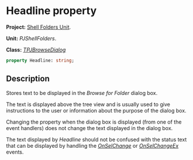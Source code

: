 # Headline property #

**Project:** [Shell Folders Unit](ShellFoldersUnit.md).

**Unit:** _PJShellFolders_.

**Class:** _[TPJBrowseDialog](TPJBrowseDialog.md)_

```pascal
property Headline: string;
```

## Description ##

Stores text to be displayed in the _Browse for Folder_ dialog box.

The text is displayed above the tree view and is usually used to give instructions to the user or information about the purpose of the dialog box.

Changing the property when the dialog box is displayed (from one of the event handlers) does not change the text displayed in the dialog box.

The text displayed by _Headline_ should not be confused with the status text that can be displayed by handling the _[OnSelChange](TPJBrowseDialogOnSelChange.md)_ or _[OnSelChangeEx](TPJBrowseDialogOnSelChangeEx.md)_ events.